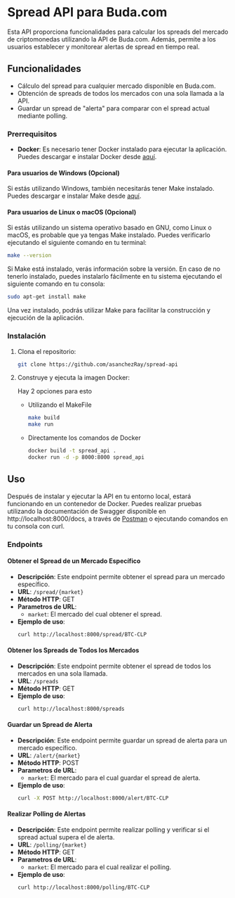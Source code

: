 # Spread API para Buda.com

Esta API proporciona funcionalidades para calcular los spreads del mercado de criptomonedas utilizando la API de Buda.com. Además, permite a los usuarios establecer y monitorear alertas de spread en tiempo real.

## Funcionalidades

- Cálculo del spread para cualquier mercado disponible en Buda.com.
- Obtención de spreads de todos los mercados con una sola llamada a la API.
- Guardar un spread de "alerta" para comparar con el spread actual mediante polling.


### Prerrequisitos

- **Docker**: Es necesario tener Docker instalado para ejecutar la aplicación. Puedes descargar e instalar Docker desde [aquí](https://docs.docker.com/get-docker/).

#### Para usuarios de Windows (Opcional)

Si estás utilizando Windows, también necesitarás tener Make instalado. Puedes descargar e instalar Make desde [aquí](https://www.gnu.org/software/make/).

#### Para usuarios de Linux o macOS (Opcional)

Si estás utilizando un sistema operativo basado en GNU, como Linux o macOS, es probable que ya tengas Make instalado. Puedes verificarlo ejecutando el siguiente comando en tu terminal:

```bash
make --version 
```

Si Make está instalado, verás información sobre la versión. En caso de no tenerlo instalado, puedes instalarlo fácilmente en tu sistema ejecutando el siguiente comando en tu consola:

```bash
sudo apt-get install make
```

Una vez instalado, podrás utilizar Make para facilitar la construcción y ejecución de la aplicación.

### Instalación

1. Clona el repositorio:
    ``` bash
    git clone https://github.com/asanchezRay/spread-api
    ```
2. Construye y ejecuta la imagen Docker:
    
    Hay 2 opciones para esto
    
    - Utilizando el MakeFile
        ``` bash
        make build
        make run
        ```

    - Directamente los comandos de Docker
        ``` bash
        docker build -t spread_api .
        docker run -d -p 8000:8000 spread_api
        ```


## Uso

Después de instalar y ejecutar la API en tu entorno local, estará funcionando en un contenedor de Docker. Puedes realizar pruebas utilizando la documentación de Swagger disponible en http://localhost:8000/docs, a través de [Postman](https://www.postman.com) o ejecutando comandos en tu consola con curl.

### Endpoints
#### Obtener el Spread de un Mercado Específico

- **Descripción**: Este endpoint permite obtener el spread para un mercado específico.
- **URL**:  `/spread/{market}`
- **Método HTTP**: GET
- **Parametros de URL**:
    - `market`: El mercado del cual obtener el spread.
- **Ejemplo de uso**:
    ```bash
    curl http://localhost:8000/spread/BTC-CLP
    ```

#### Obtener los Spreads de Todos los Mercados

- **Descripción**: Este endpoint permite obtener el spread de todos los mercados en una sola llamada.
- **URL**:  `/spreads`
- **Método HTTP**: GET
- **Ejemplo de uso**:
    ```bash
    curl http://localhost:8000/spreads
    ```

#### Guardar un Spread de Alerta

- **Descripción**: Este endpoint permite guardar un spread de alerta para un mercado específico.
- **URL**:  `/alert/{market}`
- **Método HTTP**: POST
- **Parametros de URL**:
    - `market`:  El mercado para el cual guardar el spread de alerta.
- **Ejemplo de uso**:
    ```bash
    curl -X POST http://localhost:8000/alert/BTC-CLP
    ```

#### Realizar Polling de Alertas

- **Descripción**: Este endpoint permite realizar polling y verificar si el spread actual supera el de alerta.
- **URL**:  `/polling/{market}`
- **Método HTTP**: GET
- **Parametros de URL**:
    - `market`:  El mercado para el cual realizar el polling.
- **Ejemplo de uso**:
    ```bash
    curl http://localhost:8000/polling/BTC-CLP
    ```


